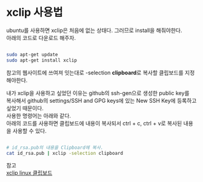 # xclip 사용법  


ubuntu를 사용하면 xclip은 처음에 없는 상태다. 그러므로 install을 해줘야한다.  \
아래의 코드로 다운로드 해주자.  
```bash

sudo apt-get update
sudo apt-get install xclip

```

참고의 웹사이트에 쓰여져 잇는대로 -selection **clipboard**로 복사할 클립보드를 지정해야한다.  


내가 xclip을 사용하고 싶었던 이유는 github의 ssh-gen으로 생성한 public key를  
복사해서 github의 settings/SSH and GPG keys에 있는 New SSH Key에 등록하고 싶었기 때문이다.  
사용한 명령어는 아래와 같다.  
아래의 코드를 사용하면 클립보드에 내용이 복사되서 ctrl + c, ctrl + v로 복사된 내용을 사용할 수 있다. 

```bash

# id_rsa.pub의 내용을 Clipboard에 복사.
cat id_rsa.pub | xclip -selection clipboard

```


참고  
[xclip linux 클립보드](https://velog.io/@markyang92/xclip-linux-%ED%81%B4%EB%A6%BD%EB%B3%B4%EB%93%9C-vim-%EC%8B%9C%EC%8A%A4%ED%85%9C-%ED%81%B4%EB%A6%BD%EB%B3%B4%EB%93%9C)